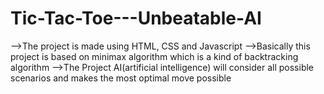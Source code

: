 # Tic-Tac-Toe---Unbeatable-AI
-->The project is made using HTML, CSS and Javascript
-->Basically this project is based on minimax algorithm which is a kind of backtracking algorithm
-->The Project AI(artificial intelligence) will consider all possible scenarios and makes the most optimal move possible


